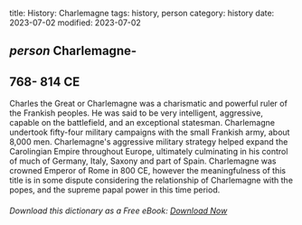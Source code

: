 title: History: Charlemagne
tags: history, person
category: history
date: 2023-07-02
modified: 2023-07-02

## _person_ Charlemagne-
 768-
814 CE
-
Charles the Great or
Charlemagne was a charismatic and powerful ruler of the Frankish
peoples. He was said to be very intelligent, aggressive, capable on
the battlefield, and an exceptional statesman. Charlemagne undertook
fifty-four military campaigns with the small Frankish army, about
8,000 men. Charlemagne's aggressive military strategy helped expand
the Carolingian Empire throughout Europe, ultimately culminating in
his control of much of Germany, Italy, Saxony and part of Spain.
Charlemagne was crowned Emperor of Rome in 800 CE,
 however the
meaningfulness of this title is in some dispute considering the
relationship of Charlemagne with the popes, and the supreme papal
power in this time period.


###### Download *this* dictionary as a Free eBook: [Download Now]({static}static/SerfHistoryDictionary.pdf)

